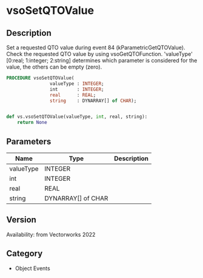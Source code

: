 # vsoSetQTOValue

## Description
Set a requested QTO value during event 84 (kParametricGetQTOValue). Check the requested QTO value by using vsoGetQTOFunction. 'valueType' [0:real; 1:integer; 2:string] determines which parameter is considered for the value, the others can be empty (zero).

```pascal
PROCEDURE vsoSetQTOValue(
				valueType : INTEGER;
				int       : INTEGER;
				real      : REAL;
				string    : DYNARRAY[] of CHAR);
```

```python

def vs.vsoSetQTOValue(valueType, int, real, string):
    return None
```

## Parameters
|Name|Type|Description|
|---|---|---|
|valueType|INTEGER||
|int|INTEGER||
|real|REAL||
|string|DYNARRAY[] of CHAR||

## Version
Availability: from Vectorworks 2022
## Category
* Object Events


